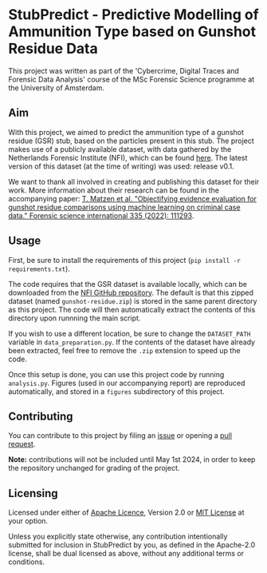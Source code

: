 # StubPredict - Predictive Modelling of Ammunition Type based on Gunshot Residue Data

This project was written as part of the 'Cybercrime, Digital Traces and
Forensic Data Analysis' course of the MSc Forensic Science programme at the
University of Amsterdam.

## Aim
With this project, we aimed to predict the ammunition type of a gunshot residue
(GSR) stub, based on the particles present in this stub. The project makes use
of a publicly available dataset, with data gathered by the Netherlands Forensic
Institute (NFI), which can be found [here](https://github.com/netherlandsforensicinstitute/gunshot-residue).
The latest version of this dataset (at the time of writing) was used: release v0.1.

We want to thank all involved in creating and publishing this dataset for their
work. More information about their research can be found in the accompanying
paper: [T. Matzen et al. "Objectifying evidence evaluation for gunshot residue comparisons using machine learning on criminal case data." Forensic science international 335 (2022): 111293](https://doi.org/10.1016/j.forsciint.2022.111293).

## Usage
First, be sure to install the requirements of this project (`pip install -r requirements.txt`).

The code requires that the GSR dataset is available locally, which can be
downloaded from the [NFI GitHub repository](https://github.com/netherlandsforensicinstitute/gunshot-residue).
The default is that this zipped dataset (named `gunshot-residue.zip`) is stored
in the same parent directory as this project. The code will then automatically
extract the contents of this directory upon runnning the main script.

If you wish to use a different location, be sure to change the `DATASET_PATH`
variable in `data_preparation.py`. If the contents of the dataset have already
been extracted, feel free to remove the `.zip` extension to speed up the code.

Once this setup is done, you can use this project code by running `analysis.py`.
Figures (used in our accompanying report) are reproduced automatically, and
stored in a `figures` subdirectory of this project.

## Contributing
You can contribute to this project by filing
an [issue](https://github.com/mirrevdwal/stubpredict/issues) or opening a
[pull request](https://github.com/mirrevdwal/stubpredict/pulls).

**Note:** contributions will not be included until May 1st 2024, in order
to keep the repository unchanged for grading of the project.

## Licensing
Licensed under either of [Apache Licence](LICENSE-APACHE), Version 2.0 or
[MIT License](LICENSE-MIT) at your option.

Unless you explicitly state otherwise, any contribution intentionally submitted
for inclusion in StubPredict by you, as defined in the Apache-2.0 license,
shall be dual licensed as above, without any additional terms or conditions.